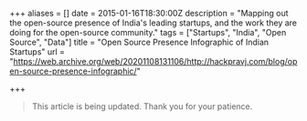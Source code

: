 +++
aliases = []
date = 2015-01-16T18:30:00Z
description = "Mapping out the open-source presence of India's leading startups, and the work they are doing for the open-source community."
tags = ["Startups", "India", "Open Source", "Data"]
title = "Open Source Presence Infographic of Indian Startups"
url = "https://web.archive.org/web/20201108131106/http://hackpravj.com/blog/open-source-presence-infographic/"

+++
> This article is being updated. Thank you for your patience.
